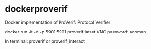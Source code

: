 # dockerproverif
Docker implementation of ProVerif: Protocol Verifier

docker run -it -d -p 5901:5901 proverif:latest
VNC password: acoman

In terminal: proverif or proverif_interact
